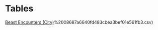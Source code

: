 # Tables

[Beast Encounters (City)](Beast%20Encounters%20%28City)%2008687a6640fd483cbea3bef01e561fb3.csv)